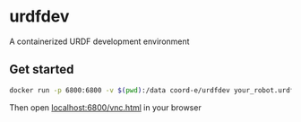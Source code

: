 # urdfdev

A containerized URDF development environment

## Get started

```bash
docker run -p 6800:6800 -v $(pwd):/data coord-e/urdfdev your_robot.urdf
```

Then open [localhost:6800/vnc.html](localhost:6800/vnc.html) in your browser
